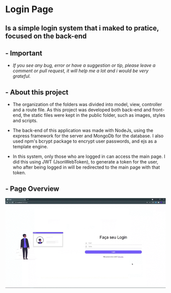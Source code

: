 # Login Page

## Is a simple login system that i maked to pratice, focused on the back-end

## - Important

- *If you see any bug, error or have a suggestion or tip, please leave a comment or pull request, it will help me a lot and i would be very grateful.*

## - About this project

- The organization of the folders was divided into model, view, controller and a route file. As this project was developed both back-end and front-end, the static files were kept in the public folder, such as images, styles and scripts.

- The back-end of this application was made with NodeJs, using the express framework for the server and MongoDb for the database. I also used npm's bcrypt package to encrypt user passwords, and ejs as a template engine.

- In this system, only those who are logged in can access the main page. I did this using JWT (JsonWebToken), to generate a token for the user, who after being logged in will be redirected to the main page with that token.

## - Page Overview

![Page overview gif](https://github.com/Lucas0204/Login-Page/blob/master/public/assets/to_README/Page%20GIF.gif)
